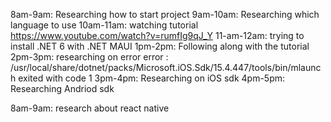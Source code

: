 8am-9am: Researching how to start project
9am-10am: Researching which language to use
10am-11am: watching tutorial https://www.youtube.com/watch?v=rumfIg9qJ_Y
11-am-12am: trying to install .NET 6 with .NET MAUI
1pm-2pm: Following along with the tutorial 
2pm-3pm: researching on error error : /usr/local/share/dotnet/packs/Microsoft.iOS.Sdk/15.4.447/tools/bin/mlaunch exited with code 1 
3pm-4pm: Researching on iOS sdk
4pm-5pm: Researching Andriod sdk

8am-9am: research about react native